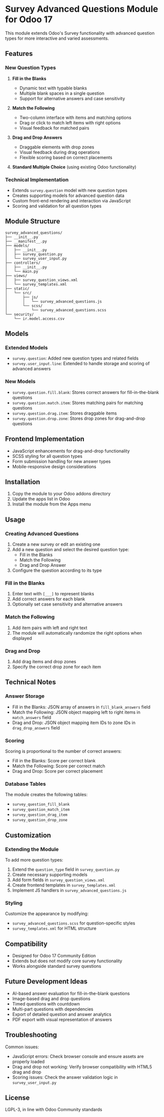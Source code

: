 # Survey Advanced Questions Module for Odoo 17

This module extends Odoo's Survey functionality with advanced question types for more interactive and varied assessments.

## Features

### New Question Types

1. **Fill in the Blanks**
   - Dynamic text with typable blanks
   - Multiple blank spaces in a single question
   - Support for alternative answers and case sensitivity

2. **Match the Following**
   - Two-column interface with items and matching options
   - Drag or click to match left items with right options
   - Visual feedback for matched pairs

3. **Drag and Drop Answers**
   - Draggable elements with drop zones
   - Visual feedback during drag operations
   - Flexible scoring based on correct placements

4. **Standard Multiple Choice** (using existing Odoo functionality)

### Technical Implementation

- Extends `survey.question` model with new question types
- Creates supporting models for advanced question data
- Custom front-end rendering and interaction via JavaScript
- Scoring and validation for all question types

## Module Structure

```
survey_advanced_questions/
├── __init__.py
├── __manifest__.py
├── models/
│   ├── __init__.py
│   ├── survey_question.py
│   └── survey_user_input.py
├── controllers/
│   ├── __init__.py
│   └── main.py
├── views/
│   ├── survey_question_views.xml
│   └── survey_templates.xml
├── static/
│   └── src/
│       ├── js/
│       │   └── survey_advanced_questions.js
│       └── scss/
│           └── survey_advanced_questions.scss
└── security/
    └── ir.model.access.csv
```

## Models

### Extended Models

- `survey.question`: Added new question types and related fields
- `survey.user_input.line`: Extended to handle storage and scoring of advanced answers

### New Models

- `survey.question.fill.blank`: Stores correct answers for fill-in-the-blank questions
- `survey.question.match.item`: Stores matching pairs for matching questions
- `survey.question.drag.item`: Stores draggable items
- `survey.question.drop.zone`: Stores drop zones for drag-and-drop questions

## Frontend Implementation

- JavaScript enhancements for drag-and-drop functionality
- SCSS styling for all question types
- Form submission handling for new answer types
- Mobile-responsive design considerations

## Installation

1. Copy the module to your Odoo addons directory
2. Update the apps list in Odoo
3. Install the module from the Apps menu

## Usage

### Creating Advanced Questions

1. Create a new survey or edit an existing one
2. Add a new question and select the desired question type:
   - Fill in the Blanks
   - Match the Following
   - Drag and Drop Answer
3. Configure the question according to its type

### Fill in the Blanks

1. Enter text with `[___]` to represent blanks
2. Add correct answers for each blank
3. Optionally set case sensitivity and alternative answers

### Match the Following

1. Add item pairs with left and right text
2. The module will automatically randomize the right options when displayed

### Drag and Drop

1. Add drag items and drop zones
2. Specify the correct drop zone for each item

## Technical Notes

### Answer Storage

- Fill in the Blanks: JSON array of answers in `fill_blank_answers` field
- Match the Following: JSON object mapping left to right items in `match_answers` field
- Drag and Drop: JSON object mapping item IDs to zone IDs in `drag_drop_answers` field

### Scoring

Scoring is proportional to the number of correct answers:

- Fill in the Blanks: Score per correct blank
- Match the Following: Score per correct match
- Drag and Drop: Score per correct placement

### Database Tables

The module creates the following tables:
- `survey_question_fill_blank`
- `survey_question_match_item`
- `survey_question_drag_item`
- `survey_question_drop_zone`

## Customization

### Extending the Module

To add more question types:
1. Extend the `question_type` field in `survey_question.py`
2. Create necessary supporting models
3. Add form fields in `survey_question_views.xml`
4. Create frontend templates in `survey_templates.xml`
5. Implement JS handlers in `survey_advanced_questions.js`

### Styling

Customize the appearance by modifying:
- `survey_advanced_questions.scss` for question-specific styles
- `survey_templates.xml` for HTML structure

## Compatibility

- Designed for Odoo 17 Community Edition
- Extends but does not modify core survey functionality
- Works alongside standard survey questions

## Future Development Ideas

- AI-based answer evaluation for fill-in-the-blank questions
- Image-based drag and drop questions
- Timed questions with countdown
- Multi-part questions with dependencies
- Export of detailed question and answer analytics
- PDF export with visual representation of answers

## Troubleshooting

Common issues:
- JavaScript errors: Check browser console and ensure assets are properly loaded
- Drag and drop not working: Verify browser compatibility with HTML5 drag and drop
- Scoring issues: Check the answer validation logic in `survey_user_input.py`

## License

LGPL-3, in line with Odoo Community standards
